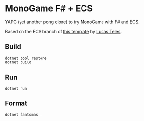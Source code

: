 # MonoGame F# + ECS

YAPC (yet another pong clone) to try MonoGame with F# and ECS.

Based on the ECS branch of [this template](https://github.com/lucasteles/fsharp-monogame-template) by [Lucas Teles](https://github.com/lucasteles).

## Build

```
dotnet tool restore
dotnet build
```

## Run

```
dotnet run
```

## Format

```
dotnet fantomas .
```
